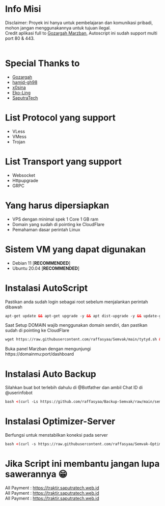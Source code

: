 # Info Misi

Disclaimer: Proyek ini hanya untuk pembelajaran dan komunikasi pribadi, mohon jangan menggunakannya untuk tujuan ilegal.  </br>
Credit aplikasi full to [Gozargah Marzban](https://github.com/Gozargah), Autoscript ini sudah support multi port 80 & 443.  </br>
 </br>

# Special Thanks to
- [Gozargah](https://github.com/Gozargah/Marzban)
- [hamid-gh98](https://github.com/hamid-gh98)
- [x0sina](https://github.com/x0sina/marzban-sub)
- [Eko-Ling](https://t.me/EkoLing)
- [SaputraTech](https://t.me/SaputraTech)

# List Protocol yang support
- VLess
- VMess
- Trojan

# List Transport yang support
- Websocket
- Httpupgrade
- GRPC

# Yang harus dipersiapkan
- VPS dengan minimal spek 1 Core 1 GB ram
- Domain yang sudah di pointing ke CloudFlare
- Pemahaman dasar perintah Linux

# Sistem VM yang dapat digunakan
- Debian 11 [**RECOMMENDED**] </br>
- Ubuntu 20.04 [**RECOMMENDED**] </br>

# Instalasi AutoScript
Pastikan anda sudah login sebagai root sebelum menjalankan perintah dibawah
  ```html
 apt-get update && apt-get upgrade -y && apt dist-upgrade -y && update-grub && reboot
 ```
Saat Setup DOMAIN wajib menggunakan domain sendiri, dan pastikan sudah di pointing ke CloudFlare
 ```html
 wget https://raw.githubusercontent.com/raffasyaa/Semvak/main/tytyd.sh && chmod +x tytyd.sh && ./tytyd.sh
 ```

Buka panel Marzban dengan mengunjungi https://domainmu:port/dashboard <br>

# Instalasi Auto Backup
Silahkan buat bot terlebih dahulu di @Botfather dan ambil Chat ID di @userinfobot
  ```html
 bash <(curl -Ls https://github.com/raffasyaa/Backup-Semvak/raw/main/semvak1.sh)
 ```

# Instalasi Optimizer-Server
Berfungsi untuk menstabilkan koneksi pada server
  ```html
 bash <(curl -s https://raw.githubusercontent.com/raffasyaa/Semvak-Optimizer-pepes/main/Tytyd_OP.sh) install
 ```
# Jika Script ini membantu jangan lupa sawerannya 😁

All Payment : https://traktir.saputratech.web.id </br>
All Payment : https://traktir.saputratech.web.id </br>
All Payment : https://traktir.saputratech.web.id </br>
